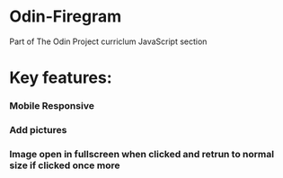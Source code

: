 # Odin-Firegram
Part of The Odin Project curriclum JavaScript section

# Key features:

### Mobile Responsive 

### Add pictures

### Image open in fullscreen when clicked and retrun to normal size if clicked once more


